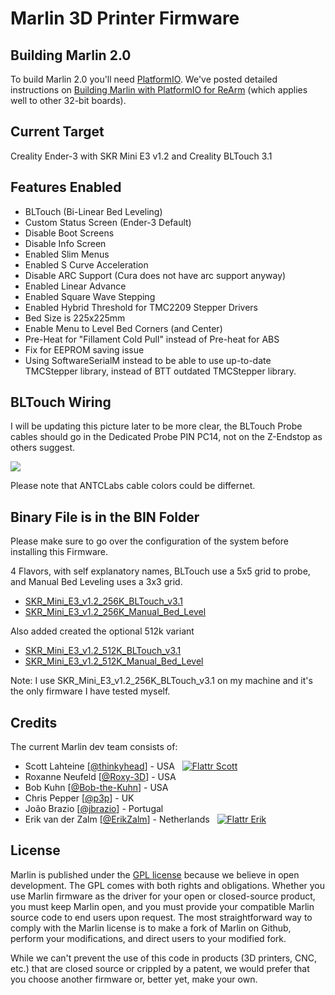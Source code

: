 ﻿# Marlin 3D Printer Firmware

## Building Marlin 2.0

To build Marlin 2.0 you'll need [PlatformIO](http://docs.platformio.org/en/latest/ide.html#platformio-ide). We've posted detailed instructions on [Building Marlin with PlatformIO for ReArm](http://marlinfw.org/docs/basics/install_rearm.html) (which applies well to other 32-bit boards).

## Current Target

Creality Ender-3 with SKR Mini E3 v1.2 and Creality BLTouch 3.1

## Features Enabled

- BLTouch (Bi-Linear Bed Leveling)
- Custom Status Screen (Ender-3 Default)
- Disable Boot Screens
- Disable Info Screen
- Enabled Slim Menus
- Enabled S Curve Acceleration
- Disable ARC Support (Cura does not have arc support anyway)
- Enabled Linear Advance
- Enabled Square Wave Stepping
- Enabled Hybrid Threshold for TMC2209 Stepper Drivers
- Bed Size is 225x225mm
- Enable Menu to Level Bed Corners (and Center)
- Pre-Heat for "Fillament Cold Pull" instead of Pre-heat for ABS
- Fix for EEPROM saving issue
- Using SoftwareSerialM instead to be able to use up-to-date TMCStepper library, instead of BTT outdated TMCStepper library.

## BLTouch Wiring

I will be updating this picture later to be more clear, the BLTouch Probe cables should go in the Dedicated Probe PIN PC14, not on the Z-Endstop as others suggest.

<img src="https://github.com/damvcoool/Marlin-2.0.x-SKR-Mini-E3-v1.2/blob/master/img/SKR%20Mini%20E3%20v1.2%20-%20Ender%203%20-%20Creality%20BLTouch%203.1%20Wiring.png"/>

Please note that ANTCLabs cable colors could be differnet.

## Binary File is in the BIN Folder

Please make sure to go over the configuration of the system before installing this Firmware.

4 Flavors, with self explanatory names, BLTouch use a 5x5 grid to probe, and Manual Bed Leveling uses a 3x3 grid.

- [SKR_Mini_E3_v1.2_256K_BLTouch_v3.1](https://github.com/damvcoool/Marlin-2.0.x-SKR-Mini-E3-v1.2/blob/master/bin/SKR_Mini_E3_v1.2_256K_BLTouch_v3.1.bin)
- [SKR_Mini_E3_v1.2_256K_Manual_Bed_Level](https://github.com/damvcoool/Marlin-2.0.x-SKR-Mini-E3-v1.2/blob/master/bin/SKR_Mini_E3_v1.2_256K_Manual_Bed_Level.bin)

Also added created the optional 512k variant

- [SKR_Mini_E3_v1.2_512K_BLTouch_v3.1](https://github.com/damvcoool/Marlin-2.0.x-SKR-Mini-E3-v1.2/blob/master/bin/SKR_Mini_E3_v1.2_512K_BLTouch_v3.1.bin)
- [SKR_Mini_E3_v1.2_512K_Manual_Bed_Level](https://github.com/damvcoool/Marlin-2.0.x-SKR-Mini-E3-v1.2/blob/master/bin/SKR_Mini_E3_v1.2_512KManual_Bed_Level.bin)

Note: I use SKR_Mini_E3_v1.2_256K_BLTouch_v3.1 on my machine and it's the only firmware I have tested myself.

## Credits

The current Marlin dev team consists of:

 - Scott Lahteine [[@thinkyhead](https://github.com/thinkyhead)] - USA &nbsp; [![Flattr Scott](http://api.flattr.com/button/flattr-badge-large.png)](https://flattr.com/submit/auto?user_id=thinkyhead&url=https://github.com/MarlinFirmware/Marlin&title=Marlin&language=&tags=github&category=software)
 - Roxanne Neufeld [[@Roxy-3D](https://github.com/Roxy-3D)] - USA
 - Bob Kuhn [[@Bob-the-Kuhn](https://github.com/Bob-the-Kuhn)] - USA
 - Chris Pepper [[@p3p](https://github.com/p3p)] - UK
 - João Brazio [[@jbrazio](https://github.com/jbrazio)] - Portugal
 - Erik van der Zalm [[@ErikZalm](https://github.com/ErikZalm)] - Netherlands &nbsp; [![Flattr Erik](http://api.flattr.com/button/flattr-badge-large.png)](https://flattr.com/submit/auto?user_id=ErikZalm&url=https://github.com/MarlinFirmware/Marlin&title=Marlin&language=&tags=github&category=software)

## License

Marlin is published under the [GPL license](/LICENSE) because we believe in open development. The GPL comes with both rights and obligations. Whether you use Marlin firmware as the driver for your open or closed-source product, you must keep Marlin open, and you must provide your compatible Marlin source code to end users upon request. The most straightforward way to comply with the Marlin license is to make a fork of Marlin on Github, perform your modifications, and direct users to your modified fork.

While we can't prevent the use of this code in products (3D printers, CNC, etc.) that are closed source or crippled by a patent, we would prefer that you choose another firmware or, better yet, make your own.
